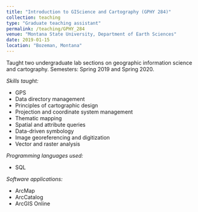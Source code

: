 ```yaml
---
title: "Introduction to GIScience and Cartography (GPHY 284)"
collection: teaching
type: "Graduate teaching assistant"
permalink: /teaching/GPHY_284
venue: "Montana State University, Department of Earth Sciences"
date: 2019-01-15
location: "Bozeman, Montana"
---
```


Taught two undergraduate lab sections on geographic information science and cartography. Semesters: Spring 2019 and Spring 2020.  

*Skills taught:*

* GPS
* Data directory management
* Principles of cartographic design
* Projection and coordinate system management
* Thematic mapping
* Spatial and attribute queries
* Data-driven symbology
* Image georeferencing and digitization
* Vector and raster analysis

*Programming languages used:*

* SQL

*Software applications:*

* ArcMap
* ArcCatalog
* ArcGIS Online